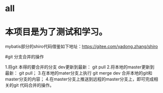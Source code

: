
# all
#  本项目是为了测试和学习。
mybatis部分的shiro代码借鉴如下地址：https://gitee.com/yadong.zhang/shiro

#git  分支合并的操作

1.将git 本得的要合并的分支 dev更新到最新：  git  pull
2.将本地的master更新到最新：  git  pull；
3.在本地的mater分支上执行   git  merge  dev  合并本地的git和master分支的内容；
4.在master分支上推送到远程的master分支上，即可完成相关的git 代码合并的操作。



